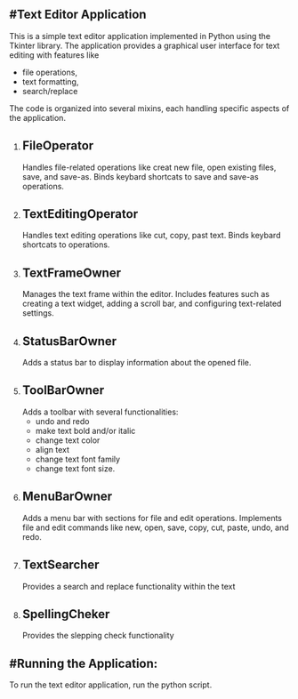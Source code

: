 #Text Editor Application
-
This is a simple text editor application implemented in Python using the Tkinter library. The application provides a graphical user interface for text editing with features like 
- file operations, 
- text formatting, 
- search/replace

The code is organized into several mixins, each handling specific aspects of the application.

1. FileOperator
   -
   Handles file-related operations like creat new file, open existing files, save, and save-as. Binds keybard shortcats to save and save-as operations.
3. TextEditingOperator
   -
   Handles text editing operations like cut, copy, past text. Binds keybard shortcats to operations.
4. TextFrameOwner
   -
   Manages the text frame within the editor. Includes features such as creating a text widget, adding a scroll bar, and configuring text-related settings.
5. StatusBarOwner
   -
   Adds a status bar to display information about the opened file.
7. ToolBarOwner
   -
   Adds a toolbar with several functionalities:
   - undo and redo
   - make text bold and/or italic
   - change text color
   - align text
   - change text font family
   - change text font size.
9. MenuBarOwner
    -
   Adds a menu bar with sections for file and edit operations. Implements file and edit commands like new, open, save, copy, cut, paste, undo, and redo.
11. TextSearcher
    -
    Provides a search and replace functionality within the text
12. SpellingCheker
    -
    Provides the slepping check functionality
    
#Running the Application:
-
To run the text editor application, run the python script. 

